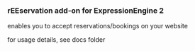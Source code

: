 ### rEEservation add-on for ExpressionEngine 2

enables you to accept reservations/bookings on your website

for usage details, see docs folder